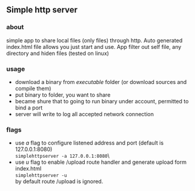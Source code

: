 ## Simple http server
### about
simple app to share local files (only files) through http. Auto generated index.html file allows you just start and use. App filter out self file, any directory and hiden files (tested on linux)

 ### usage
 + download a binary from _executable_ folder (or download sources and compile them)
 + put binary to folder, you want to share
 + became shure that to going to run binary under  account, permitted to bind a port
 + server will write to log all accepted network connection

 ### flags
 + use _a_ flag to configure listened address and port (default is 127.0.0.1:8080)\
 ``` simplehttpserver -a 127.0.0.1:8080 ```\
 + use _u_ flag to enable /upload route handler and generate upload form index.html\
 ``` simplehttpserver -u ```\
 by default route /upload is ignored. 